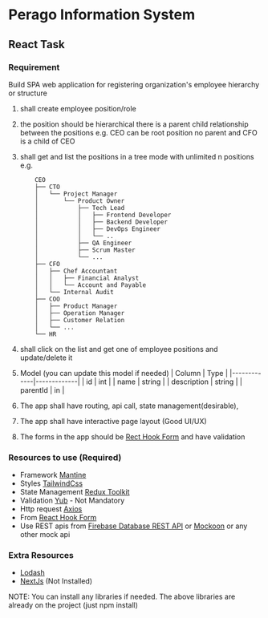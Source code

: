 # Perago Information System

## React Task

### Requirement

Build SPA web application for registering organization's employee hierarchy or structure

1.  shall create employee position/role
2.  the position should be hierarchical there is a parent child relationship between the positions
    e.g. CEO can be root position no parent and CFO is a child of CEO
3.  shall get and list the positions in a tree mode with unlimited n positions
    e.g.

            CEO
            ├── CTO
            │   └── Project Manager
            │       └── Product Owner
            │           ├── Tech Lead
            │           │   ├── Frontend Developer
            │           │   ├── Backend Developer
            │           │   ├── DevOps Engineer
            │           │   └── ..
            │           ├── QA Engineer
            │           ├── Scrum Master
            │           └── ...
            ├── CFO
            │   ├── Chef Accountant
            │   │   ├── Financial Analyst
            │   │   └── Account and Payable
            │   └── Internal Audit
            ├── COO
            │   ├── Product Manager
            │   ├── Operation Manager
            │   ├── Customer Relation
            │   └── ...
            └── HR

4.  shall click on the list and get one of employee positions and update/delete it
5.  Model (you can update this model if needed)
    | Column | Type |
    |-------------|-------------|
    | id | int |
    | name | string |
    | description | string |
    | parentId | in |
6.  The app shall have routing, api call, state management(desirable),
7.  The app shall have interactive page layout (Good UI/UX)
8.  The forms in the app should be [Rect Hook Form](https://www.react-hook-form.com/) and have validation

### Resources to use (Required)

- Framework [Mantine](https://mantine.dev/)
- Styles [TailwindCss](https://tailwindcss.com/)
- State Management [Redux Toolkit](https://redux-toolkit.js.org/)
- Validation [Yub](https://www.npmjs.com/package/yup) - Not Mandatory
- Http request [Axios](https://github.com/axios/axios)
- From [React Hook Form](https://www.react-hook-form.com/)
- Use REST apis from [Firebase Database REST API](https://firebase.google.com/docs/reference/rest/database) or [Mockoon](https://mockoon.com/) or any other mock api

### Extra Resources

- [Lodash](https://lodash.com/docs/)
- [NextJs](https://nextjs.org/) (Not Installed)

NOTE: You can install any libraries if needed.
The above libraries are already on the project (just npm install)
